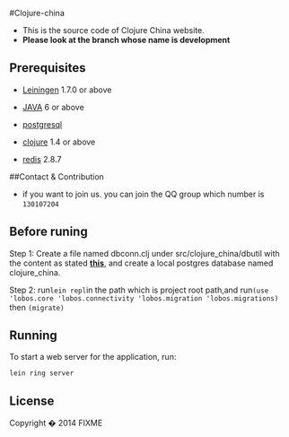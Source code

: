 #Clojure-china

- This is the source code of Clojure China website.
- **Please look at the branch whose name is development**

## Prerequisites

- [Leiningen][1] 1.7.0 or above

[1]: https://github.com/technomancy/leiningen

- [JAVA][2] 6 or above

[2]:http://www.oracle.com/technetwork/java/index.html

- [postgresql][3]

[3]: http://www.postgresql.org/

- [clojure][4] 1.4 or above
 
[4]:http://clojure.org/

- [redis][5] 2.8.7

[5]:http://redis.io/

##Contact & Contribution

- if you want to join us. you can join the QQ group which number is `130107204`

## Before runing 

Step 1: Create a file named dbconn.clj under src/clojure_china/dbutil with the content as stated **[this](https://github.com/paomian/clojure-china/tree/paomian/src/clojure_china/dbutil)**, and create a local postgres database named clojure_china.

Step 2: run`lein repl`in the path which is project root path,and run`(use 'lobos.core 'lobos.connectivity 'lobos.migration 'lobos.migrations)` then `(migrate)` 

## Running

To start a web server for the application, run:

    lein ring server

## License

Copyright � 2014 FIXME
